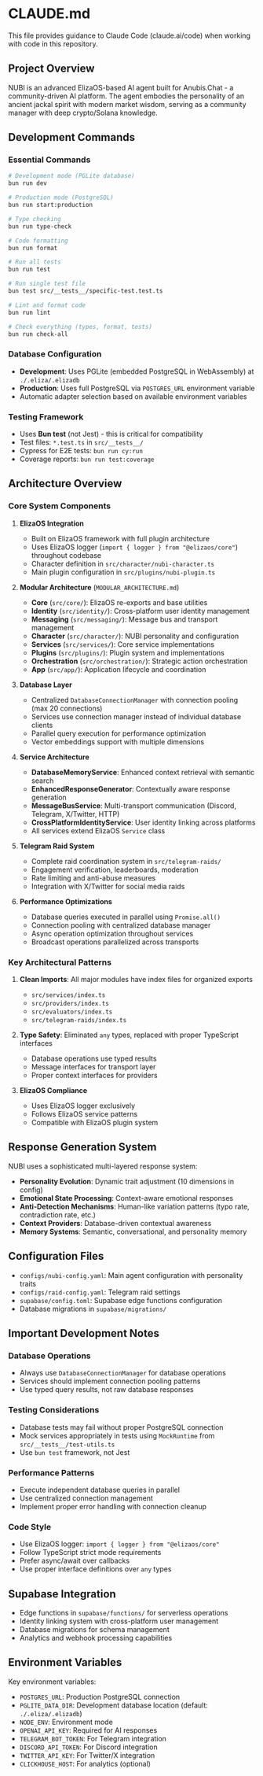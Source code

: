 # CLAUDE.md

This file provides guidance to Claude Code (claude.ai/code) when working with code in this repository.

## Project Overview

NUBI is an advanced ElizaOS-based AI agent built for Anubis.Chat - a community-driven AI platform. The agent embodies the personality of an ancient jackal spirit with modern market wisdom, serving as a community manager with deep crypto/Solana knowledge.

## Development Commands

### Essential Commands
```bash
# Development mode (PGLite database)
bun run dev

# Production mode (PostgreSQL)
bun run start:production

# Type checking
bun run type-check

# Code formatting
bun run format

# Run all tests
bun run test

# Run single test file
bun test src/__tests__/specific-test.test.ts

# Lint and format code
bun run lint

# Check everything (types, format, tests)
bun run check-all
```

### Database Configuration
- **Development**: Uses PGLite (embedded PostgreSQL in WebAssembly) at `./.eliza/.elizadb`
- **Production**: Uses full PostgreSQL via `POSTGRES_URL` environment variable
- Automatic adapter selection based on available environment variables

### Testing Framework
- Uses **Bun test** (not Jest) - this is critical for compatibility
- Test files: `*.test.ts` in `src/__tests__/`
- Cypress for E2E tests: `bun run cy:run`
- Coverage reports: `bun run test:coverage`

## Architecture Overview

### Core System Components

1. **ElizaOS Integration**
   - Built on ElizaOS framework with full plugin architecture
   - Uses ElizaOS logger (`import { logger } from "@elizaos/core"`) throughout codebase
   - Character definition in `src/character/nubi-character.ts`
   - Main plugin configuration in `src/plugins/nubi-plugin.ts`

2. **Modular Architecture** (`MODULAR_ARCHITECTURE.md`)
   - **Core** (`src/core/`): ElizaOS re-exports and base utilities
   - **Identity** (`src/identity/`): Cross-platform user identity management
   - **Messaging** (`src/messaging/`): Message bus and transport management
   - **Character** (`src/character/`): NUBI personality and configuration
   - **Services** (`src/services/`): Core service implementations
   - **Plugins** (`src/plugins/`): Plugin system and implementations
   - **Orchestration** (`src/orchestration/`): Strategic action orchestration
   - **App** (`src/app/`): Application lifecycle and coordination

3. **Database Layer**
   - Centralized `DatabaseConnectionManager` with connection pooling (max 20 connections)
   - Services use connection manager instead of individual database clients
   - Parallel query execution for performance optimization
   - Vector embeddings support with multiple dimensions

4. **Service Architecture**
   - **DatabaseMemoryService**: Enhanced context retrieval with semantic search
   - **EnhancedResponseGenerator**: Contextually aware response generation
   - **MessageBusService**: Multi-transport communication (Discord, Telegram, X/Twitter, HTTP)
   - **CrossPlatformIdentityService**: User identity linking across platforms
   - All services extend ElizaOS `Service` class

5. **Telegram Raid System**
   - Complete raid coordination system in `src/telegram-raids/`
   - Engagement verification, leaderboards, moderation
   - Rate limiting and anti-abuse measures
   - Integration with X/Twitter for social media raids

6. **Performance Optimizations**
   - Database queries executed in parallel using `Promise.all()`
   - Connection pooling with centralized database manager
   - Async operation optimization throughout services
   - Broadcast operations parallelized across transports

### Key Architectural Patterns

1. **Clean Imports**: All major modules have index files for organized exports
   - `src/services/index.ts`
   - `src/providers/index.ts`
   - `src/evaluators/index.ts`
   - `src/telegram-raids/index.ts`

2. **Type Safety**: Eliminated `any` types, replaced with proper TypeScript interfaces
   - Database operations use typed results
   - Message interfaces for transport layer
   - Proper context interfaces for providers

3. **ElizaOS Compliance**
   - Uses ElizaOS logger exclusively
   - Follows ElizaOS service patterns
   - Compatible with ElizaOS plugin system

## Response Generation System

NUBI uses a sophisticated multi-layered response system:

- **Personality Evolution**: Dynamic trait adjustment (10 dimensions in config)
- **Emotional State Processing**: Context-aware emotional responses
- **Anti-Detection Mechanisms**: Human-like variation patterns (typo rate, contradiction rate, etc.)
- **Context Providers**: Database-driven contextual awareness
- **Memory Systems**: Semantic, conversational, and personality memory

## Configuration Files

- `configs/nubi-config.yaml`: Main agent configuration with personality traits
- `configs/raid-config.yaml`: Telegram raid settings
- `supabase/config.toml`: Supabase edge functions configuration
- Database migrations in `supabase/migrations/`

## Important Development Notes

### Database Operations
- Always use `DatabaseConnectionManager` for database operations
- Services should implement connection pooling patterns
- Use typed query results, not raw database responses

### Testing Considerations
- Database tests may fail without proper PostgreSQL connection
- Mock services appropriately in tests using `MockRuntime` from `src/__tests__/test-utils.ts`
- Use `bun test` framework, not Jest

### Performance Patterns
- Execute independent database queries in parallel
- Use centralized connection management
- Implement proper error handling with connection cleanup

### Code Style
- Use ElizaOS logger: `import { logger } from "@elizaos/core"`
- Follow TypeScript strict mode requirements
- Prefer async/await over callbacks
- Use proper interface definitions over `any` types

## Supabase Integration

- Edge functions in `supabase/functions/` for serverless operations
- Identity linking system with cross-platform user management
- Database migrations for schema management
- Analytics and webhook processing capabilities

## Environment Variables

Key environment variables:
- `POSTGRES_URL`: Production PostgreSQL connection
- `PGLITE_DATA_DIR`: Development database location (default: `./.eliza/.elizadb`)
- `NODE_ENV`: Environment mode
- `OPENAI_API_KEY`: Required for AI responses
- `TELEGRAM_BOT_TOKEN`: For Telegram integration
- `DISCORD_API_TOKEN`: For Discord integration
- `TWITTER_API_KEY`: For Twitter/X integration
- `CLICKHOUSE_HOST`: For analytics (optional)
